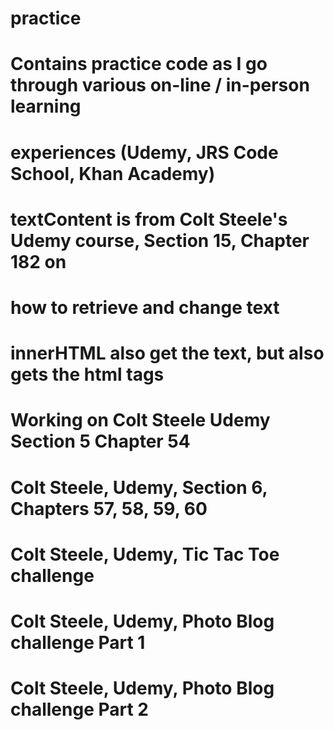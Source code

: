# practice
# Contains practice code as I go through various on-line / in-person learning
# experiences (Udemy, JRS Code School, Khan Academy)

# textContent is from Colt Steele's Udemy course, Section 15, Chapter 182 on 
# how to retrieve and change text
# innerHTML also get the text, but also gets the html tags

# Working on Colt Steele Udemy Section 5 Chapter 54

# Colt Steele, Udemy, Section 6, Chapters 57, 58, 59, 60

# Colt Steele, Udemy, Tic Tac Toe challenge

# Colt Steele, Udemy, Photo Blog challenge Part 1

# Colt Steele, Udemy, Photo Blog challenge Part 2